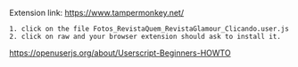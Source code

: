 Extension link: https://www.tampermonkey.net/

    1. click on the file Fotos_RevistaQuem_RevistaGlamour_Clicando.user.js
    2. click on raw and your browser extension should ask to install it.

https://openuserjs.org/about/Userscript-Beginners-HOWTO


